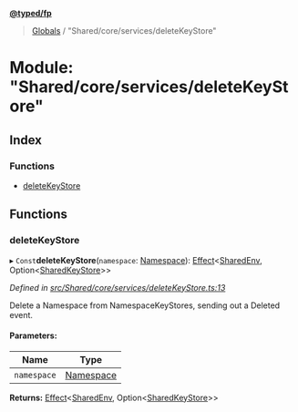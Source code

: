 **[@typed/fp](../README.md)**

> [Globals](../globals.md) / "Shared/core/services/deleteKeyStore"

# Module: "Shared/core/services/deleteKeyStore"

## Index

### Functions

* [deleteKeyStore](_shared_core_services_deletekeystore_.md#deletekeystore)

## Functions

### deleteKeyStore

▸ `Const`**deleteKeyStore**(`namespace`: [Namespace](_shared_core_model_namespace_.namespace.md)): [Effect](_effect_effect_.effect.md)\<[SharedEnv](../interfaces/_shared_core_services_sharedenv_.sharedenv.md), Option\<[SharedKeyStore](../interfaces/_shared_core_model_sharedkeystore_.sharedkeystore.md)>>

*Defined in [src/Shared/core/services/deleteKeyStore.ts:13](https://github.com/TylorS/typed-fp/blob/559f273/src/Shared/core/services/deleteKeyStore.ts#L13)*

Delete a Namespace from NamespaceKeyStores, sending out a Deleted
event.

#### Parameters:

Name | Type |
------ | ------ |
`namespace` | [Namespace](_shared_core_model_namespace_.namespace.md) |

**Returns:** [Effect](_effect_effect_.effect.md)\<[SharedEnv](../interfaces/_shared_core_services_sharedenv_.sharedenv.md), Option\<[SharedKeyStore](../interfaces/_shared_core_model_sharedkeystore_.sharedkeystore.md)>>
